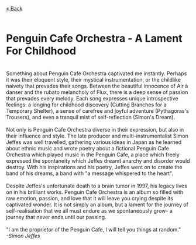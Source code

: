 [« Back](https://jademoroes.github.io/reviews/music)<br>
<br>
# Penguin Cafe Orchestra - A Lament For Childhood<br>
<br>
Something about Penguin Cafe Orchestra captivated me instantly. Perhaps it was their eloquent style, their mystical instrumentation, or the childlike naivety that prevades their songs. Between the beautiful innocence of Air à danser and the rubato melancholy of Flux, there is a deep sense of passion that prevades every melody. Each song expresses unique introspective feelings: a longing for childhood discovery (Cutting Branches for a Temporary Shelter), a sense of carefree and joyful adventure (Pythagoras's Trousers), and even a tranquil mist of self-reflection (Simon's Dream).<br>
<br>
Not only is Penguin Cafe Orchestra diverse in their expression, but also in their influence and style. The late producer and multi-instrumentalist Simon Jeffes was well travelled, gathering various ideas in Japan as he learned about ethnic music and wrote poetry about a fictional Penguin Cafe Orchestra which played music in the Penguin Cafe, a place which freely expressed the spontaneity which Jeffes dreamt anarchy and disorder would destroy. With his inspirations and his poetry, Jeffes went on to create the band of his dreams, a band with "a message whispered to the heart".<br>
<br>
Despite Jeffes's unfortunate death to a brain tumor in 1997, his legacy lives on in his brilliant works. Penguin Cafe Orchestra is an album so filled with raw emotion, passion, and love that it will leave you crying despite its captivated wonder. It is not simply an album, but a lament for the journey of self-realisation that we all must endure as we spontaneously grow- a journey that never ends until our passing.<br>
<br>
"I am the proprietor of the Penguin Cafe, I will tell you things at random."<br>
<i>-Simon Jeffes</i><br>
